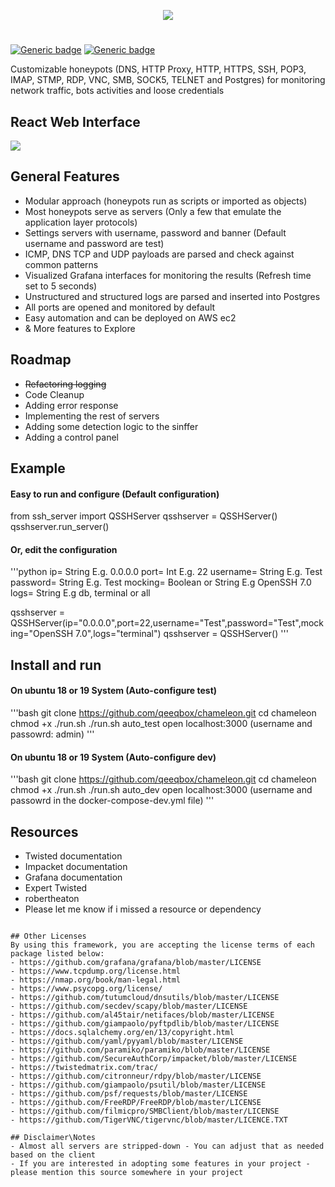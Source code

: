 <p align="center"> <img src="https://raw.githubusercontent.com/qeeqbox/chameleon/master/readme/chameleonlogo.png"></p>

#
[![Generic badge](https://img.shields.io/badge/dynamic/json.svg?url=https://raw.githubusercontent.com/qeeqbox/chameleon/master/info&label=version&query=$.version&colorB=blue)](https://github.com/qeeqbox/chameleon/blob/master/changes.md) [![Generic badge](https://img.shields.io/badge/dynamic/json.svg?url=https://raw.githubusercontent.com/qeeqbox/chameleon/master/info&label=docker-compose&query=$.dockercompose&colorB=green)](https://github.com/qeeqbox/chameleon/blob/master/changes.md)

Customizable honeypots (DNS, HTTP Proxy, HTTP, HTTPS, SSH, POP3, IMAP, STMP, RDP, VNC, SMB, SOCK5, TELNET and Postgres) for monitoring network traffic, bots activities and loose credentials

## React Web Interface
<img src="https://raw.githubusercontent.com/qeeqbox/chameleon/master/readme/intro.png" style="max-width:768px"/>

## General Features
- Modular approach (honeypots run as scripts or imported as objects)
- Most honeypots serve as servers (Only a few that emulate the application layer protocols)
- Settings servers with username, password and banner (Default username and password are test)
- ICMP, DNS TCP and UDP payloads are parsed and check against common patterns
- Visualized Grafana interfaces for monitoring the results (Refresh time set to 5 seconds)
- Unstructured and structured logs are parsed and inserted into Postgres
- All ports are opened and monitored by default
- Easy automation and can be deployed on AWS ec2
- & More features to Explore

## Roadmap
- ~~Refactoring logging~~
- Code Cleanup
- Adding error response
- Implementing the rest of servers
- Adding some detection logic to the sinffer
- Adding a control panel

## Example
#### Easy to run and configure (Default configuration)

from ssh_server import QSSHServer
qsshserver = QSSHServer()
qsshserver.run_server()

#### Or, edit the configuration
'''python
ip= String E.g. 0.0.0.0
port= Int E.g. 22
username= String E.g. Test
password= String E.g. Test
mocking= Boolean or String E.g OpenSSH 7.0
logs= String E.g db, terminal or all

qsshserver = QSSHServer(ip="0.0.0.0",port=22,username="Test",password="Test",mocking="OpenSSH 7.0",logs="terminal")
qsshserver = QSSHServer()
'''
## Install and run
#### On ubuntu 18 or 19 System (Auto-configure test)
'''bash
git clone https://github.com/qeeqbox/chameleon.git
cd chameleon
chmod +x ./run.sh
./run.sh auto_test
open localhost:3000 (username and passowrd: admin)
'''

#### On ubuntu 18 or 19 System (Auto-configure dev)
'''bash
git clone https://github.com/qeeqbox/chameleon.git
cd chameleon
chmod +x ./run.sh
./run.sh auto_dev
open localhost:3000 (username and passowrd in the docker-compose-dev.yml file)
'''

## Resources
- Twisted documentation
- Impacket documentation
- Grafana documentation
- Expert Twisted
- robertheaton
- Please let me know if i missed a resource or dependency
```

## Other Licenses
By using this framework, you are accepting the license terms of each package listed below:
- https://github.com/grafana/grafana/blob/master/LICENSE
- https://www.tcpdump.org/license.html
- https://nmap.org/book/man-legal.html
- https://www.psycopg.org/license/
- https://github.com/tutumcloud/dnsutils/blob/master/LICENSE
- https://github.com/secdev/scapy/blob/master/LICENSE
- https://github.com/al45tair/netifaces/blob/master/LICENSE
- https://github.com/giampaolo/pyftpdlib/blob/master/LICENSE
- https://docs.sqlalchemy.org/en/13/copyright.html
- https://github.com/yaml/pyyaml/blob/master/LICENSE
- https://github.com/paramiko/paramiko/blob/master/LICENSE
- https://github.com/SecureAuthCorp/impacket/blob/master/LICENSE
- https://twistedmatrix.com/trac/
- https://github.com/citronneur/rdpy/blob/master/LICENSE
- https://github.com/giampaolo/psutil/blob/master/LICENSE
- https://github.com/psf/requests/blob/master/LICENSE
- https://github.com/FreeRDP/FreeRDP/blob/master/LICENSE
- https://github.com/filmicpro/SMBClient/blob/master/LICENSE
- https://github.com/TigerVNC/tigervnc/blob/master/LICENCE.TXT

## Disclaimer\Notes
- Almost all servers are stripped-down - You can adjust that as needed based on the client
- If you are interested in adopting some features in your project - please mention this source somewhere in your project
